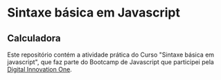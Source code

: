 # Sintaxe básica em Javascript

## Calculadora 

Este repositório contém a atividade prática do Curso "Sintaxe básica em javascript", que faz parte do Bootcamp de Javascript que participei pela [Digital Innovation One](https://digitalinnovation.one/).

